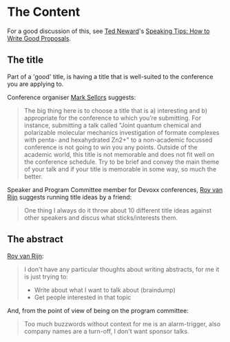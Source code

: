 # The Content

For a good discussion of this, see [Ted Neward](https://twitter.com/tedneward)'s [Speaking Tips: How to Write Good Proposals](http://blogs.tedneward.com/post/speaking-tips-proposals/).

## The title

Part of a 'good' title, is having a title that is well-suited to the conference you are applying to.

Conference organiser [Mark Sellors](https://twitter.com/sellorm) suggests:

> The big thing here is to choose a title that is a) interesting and b) appropriate for the conference to which you’re submitting. For instance, submitting a talk called "Joint quantum chemical and polarizable molecular mechanics investigation of formate complexes with penta- and hexahydrated Zn2+" to a non-academic focussed conference is not going to win you any points. Outside of the academic world, this title is not memorable and does not fit well on the conference schedule. Try to be brief and convey the main theme of your talk and if your title is memorable in some way, so much the better.

Speaker and Program Committee member for Devoxx conferences, [Roy van Rijn](https://twitter.com/royvanrijn) suggests running title ideas by a friend:
> One thing I always do it throw about 10 different title ideas against other speakers and discus what sticks/interests them.

## The abstract

[Roy van Rijn](https://twitter.com/royvanrijn):
> I don't have any particular thoughts about writing abstracts, for me it is just trying to: 
> - Write about what I want to talk about (braindump)
> - Get people interested in that topic

And, from the point of view of being on the program committee:

> Too much buzzwords without context for me is an alarm-trigger, also company names are a turn-off, I don't want sponsor talks.
